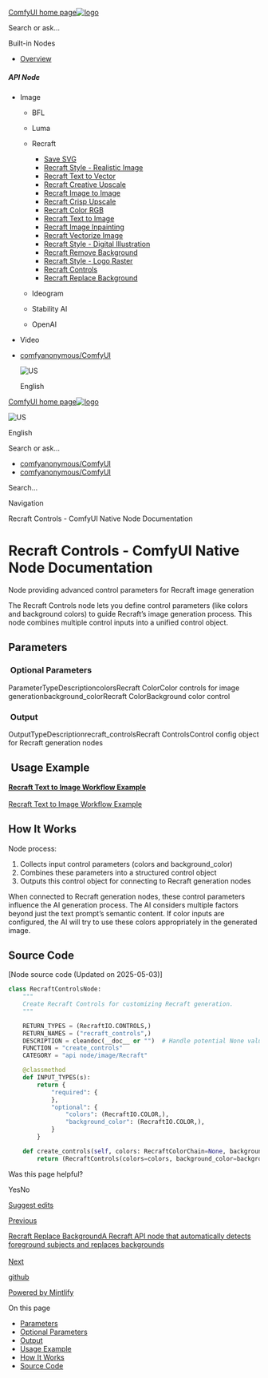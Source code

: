 [ComfyUI home page![logo](https://mintlify.s3.us-west-1.amazonaws.com/dripart/logo.png)](http://docs.comfy.org/)

Search or ask...

Built-in Nodes

- [Overview](http://docs.comfy.org/built-in-nodes/overview)

##### API Node

- Image
  
  - BFL
  - Luma
  - Recraft
    
    - [Save SVG](http://docs.comfy.org/built-in-nodes/api-node/image/recraft/save-svg)
    - [Recraft Style - Realistic Image](http://docs.comfy.org/built-in-nodes/api-node/image/recraft/recraft-style-realistic-image)
    - [Recraft Text to Vector](http://docs.comfy.org/built-in-nodes/api-node/image/recraft/recraft-text-to-vector)
    - [Recraft Creative Upscale](http://docs.comfy.org/built-in-nodes/api-node/image/recraft/recraft-creative-upscale)
    - [Recraft Image to Image](http://docs.comfy.org/built-in-nodes/api-node/image/recraft/recraft-image-to-image)
    - [Recraft Crisp Upscale](http://docs.comfy.org/built-in-nodes/api-node/image/recraft/recraft-crisp-upscale)
    - [Recraft Color RGB](http://docs.comfy.org/built-in-nodes/api-node/image/recraft/recraft-color-rgb)
    - [Recraft Text to Image](http://docs.comfy.org/built-in-nodes/api-node/image/recraft/recraft-text-to-image)
    - [Recraft Image Inpainting](http://docs.comfy.org/built-in-nodes/api-node/image/recraft/recraft-image-inpainting)
    - [Recraft Vectorize Image](http://docs.comfy.org/built-in-nodes/api-node/image/recraft/recraft-vectorize-image)
    - [Recraft Style - Digital Illustration](http://docs.comfy.org/built-in-nodes/api-node/image/recraft/recraft-style-digital-illustration)
    - [Recraft Remove Background](http://docs.comfy.org/built-in-nodes/api-node/image/recraft/recraft-remove-background)
    - [Recraft Style - Logo Raster](http://docs.comfy.org/built-in-nodes/api-node/image/recraft/recraft-style-logo-raster)
    - [Recraft Controls](http://docs.comfy.org/built-in-nodes/api-node/image/recraft/recraft-controls)
    - [Recraft Replace Background](http://docs.comfy.org/built-in-nodes/api-node/image/recraft/recraft-replace-background)
  - Ideogram
  - Stability AI
  - OpenAI
- Video

<!--THE END-->

- [comfyanonymous/ComfyUI](https://github.com/comfyanonymous/ComfyUI)
  
  ![US](https://purecatamphetamine.github.io/country-flag-icons/1x1/US.svg)
  
  English

[ComfyUI home page![logo](https://mintlify.s3.us-west-1.amazonaws.com/dripart/logo.png)](http://docs.comfy.org/)

![US](https://purecatamphetamine.github.io/country-flag-icons/1x1/US.svg)

English

Search or ask...

- [comfyanonymous/ComfyUI](https://github.com/comfyanonymous/ComfyUI)
- [comfyanonymous/ComfyUI](https://github.com/comfyanonymous/ComfyUI)

Search...

Navigation

Recraft Controls - ComfyUI Native Node Documentation

# Recraft Controls - ComfyUI Native Node Documentation

Node providing advanced control parameters for Recraft image generation

The Recraft Controls node lets you define control parameters (like colors and background colors) to guide Recraft’s image generation process. This node combines multiple control inputs into a unified control object.

## [​](http://docs.comfy.org#parameters) Parameters

### [​](http://docs.comfy.org#optional-parameters) Optional Parameters

ParameterTypeDescriptioncolorsRecraft ColorColor controls for image generationbackground\_colorRecraft ColorBackground color control

### [​](http://docs.comfy.org#output) Output

OutputTypeDescriptionrecraft\_controlsRecraft ControlsControl config object for Recraft generation nodes

## [​](http://docs.comfy.org#usage-example) Usage Example

[**Recraft Text to Image Workflow Example**  
\
Recraft Text to Image Workflow Example](http://docs.comfy.org/tutorials/api-nodes/recraft/recraft-text-to-image)

## [​](http://docs.comfy.org#how-it-works) How It Works

Node process:

1. Collects input control parameters (colors and background\_color)
2. Combines these parameters into a structured control object
3. Outputs this control object for connecting to Recraft generation nodes

When connected to Recraft generation nodes, these control parameters influence the AI generation process. The AI considers multiple factors beyond just the text prompt’s semantic content. If color inputs are configured, the AI will try to use these colors appropriately in the generated image.

## [​](http://docs.comfy.org#source-code) Source Code

\[Node source code (Updated on 2025-05-03)]

```python
class RecraftControlsNode:
    """
    Create Recraft Controls for customizing Recraft generation.
    """

    RETURN_TYPES = (RecraftIO.CONTROLS,)
    RETURN_NAMES = ("recraft_controls",)
    DESCRIPTION = cleandoc(__doc__ or "")  # Handle potential None value
    FUNCTION = "create_controls"
    CATEGORY = "api node/image/Recraft"

    @classmethod
    def INPUT_TYPES(s):
        return {
            "required": {
            },
            "optional": {
                "colors": (RecraftIO.COLOR,),
                "background_color": (RecraftIO.COLOR,),
            }
        }

    def create_controls(self, colors: RecraftColorChain=None, background_color: RecraftColorChain=None):
        return (RecraftControls(colors=colors, background_color=background_color), )

```

Was this page helpful?

YesNo

[Suggest edits](https://github.com/comfy-org/docs/edit/main/built-in-nodes/api-node/image/recraft/recraft-controls.mdx)

[Previous](http://docs.comfy.org/built-in-nodes/api-node/image/recraft/recraft-style-logo-raster)

[Recraft Replace BackgroundA Recraft API node that automatically detects foreground subjects and replaces backgrounds  
\
Next](http://docs.comfy.org/built-in-nodes/api-node/image/recraft/recraft-replace-background)

[github](https://github.com/comfyanonymous/ComfyUI/)

[Powered by Mintlify](https://mintlify.com/preview-request?utm_campaign=poweredBy&utm_medium=referral&utm_source=docs.comfy.org)

On this page

- [Parameters](http://docs.comfy.org#parameters)
- [Optional Parameters](http://docs.comfy.org#optional-parameters)
- [Output](http://docs.comfy.org#output)
- [Usage Example](http://docs.comfy.org#usage-example)
- [How It Works](http://docs.comfy.org#how-it-works)
- [Source Code](http://docs.comfy.org#source-code)